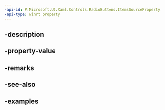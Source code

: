 ```yaml
---
-api-id: P:Microsoft.UI.Xaml.Controls.RadioButtons.ItemsSourceProperty
-api-type: winrt property
---
```


## -description

## -property-value

## -remarks

## -see-also

## -examples

